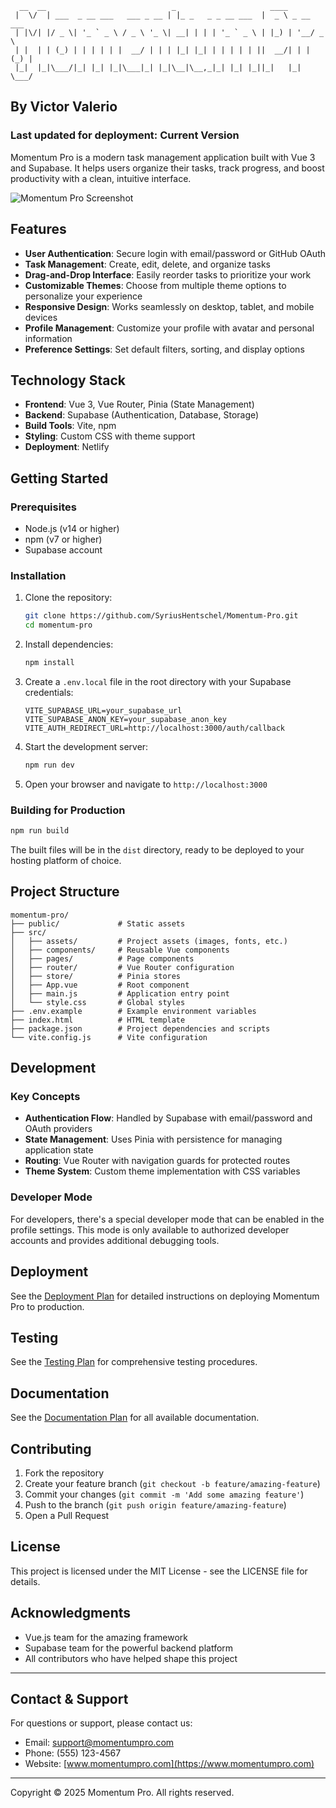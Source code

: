 ```
  __  __                            _                     ____           
 |  \/  | ___  _ __ ___   ___ _ __ | |_ _   _ _ __ ___  |  _ \ _ __ ___ 
 | |\/| |/ _ \| '_ ` _ \ / _ \ '_ \| __| | | | '_ ` _ \ | |_) | '__/ _ \
 | |  | | (_) | | | | | |  __/ | | | |_| |_| | | | | | ||  __/| | | (_) |
 |_|  |_|\___/|_| |_| |_|\___|_| |_|\__|\__,_|_| |_| |_||_|   |_|  \___/
```

## By Victor Valerio
### Last updated for deployment: Current Version


Momentum Pro is a modern task management application built with Vue 3 and Supabase. It helps users organize their tasks, track progress, and boost productivity with a clean, intuitive interface.

![Momentum Pro Screenshot](public/screenshot.png)

## Features

- **User Authentication**: Secure login with email/password or GitHub OAuth
- **Task Management**: Create, edit, delete, and organize tasks
- **Drag-and-Drop Interface**: Easily reorder tasks to prioritize your work
- **Customizable Themes**: Choose from multiple theme options to personalize your experience
- **Responsive Design**: Works seamlessly on desktop, tablet, and mobile devices
- **Profile Management**: Customize your profile with avatar and personal information
- **Preference Settings**: Set default filters, sorting, and display options

## Technology Stack

- **Frontend**: Vue 3, Vue Router, Pinia (State Management)
- **Backend**: Supabase (Authentication, Database, Storage)
- **Build Tools**: Vite, npm
- **Styling**: Custom CSS with theme support
- **Deployment**: Netlify

## Getting Started

### Prerequisites

- Node.js (v14 or higher)
- npm (v7 or higher)
- Supabase account

### Installation

1. Clone the repository:
   ```bash
   git clone https://github.com/SyriusHentschel/Momentum-Pro.git
   cd momentum-pro
   ```

2. Install dependencies:
   ```bash
   npm install
   ```

3. Create a `.env.local` file in the root directory with your Supabase credentials:
   ```
   VITE_SUPABASE_URL=your_supabase_url
   VITE_SUPABASE_ANON_KEY=your_supabase_anon_key
   VITE_AUTH_REDIRECT_URL=http://localhost:3000/auth/callback
   ```

4. Start the development server:
   ```bash
   npm run dev
   ```

5. Open your browser and navigate to `http://localhost:3000`

### Building for Production

```bash
npm run build
```

The built files will be in the `dist` directory, ready to be deployed to your hosting platform of choice.

## Project Structure

```
momentum-pro/
├── public/             # Static assets
├── src/
│   ├── assets/         # Project assets (images, fonts, etc.)
│   ├── components/     # Reusable Vue components
│   ├── pages/          # Page components
│   ├── router/         # Vue Router configuration
│   ├── store/          # Pinia stores
│   ├── App.vue         # Root component
│   ├── main.js         # Application entry point
│   └── style.css       # Global styles
├── .env.example        # Example environment variables
├── index.html          # HTML template
├── package.json        # Project dependencies and scripts
└── vite.config.js      # Vite configuration
```

## Development

### Key Concepts

- **Authentication Flow**: Handled by Supabase with email/password and OAuth providers
- **State Management**: Uses Pinia with persistence for managing application state
- **Routing**: Vue Router with navigation guards for protected routes
- **Theme System**: Custom theme implementation with CSS variables

### Developer Mode

For developers, there's a special developer mode that can be enabled in the profile settings. This mode is only available to authorized developer accounts and provides additional debugging tools.

## Deployment

See the [Deployment Plan](deployment-plan.md) for detailed instructions on deploying Momentum Pro to production.

## Testing

See the [Testing Plan](testing-plan.md) for comprehensive testing procedures.

## Documentation

See the [Documentation Plan](documentation-plan.md) for all available documentation.

## Contributing

1. Fork the repository
2. Create your feature branch (`git checkout -b feature/amazing-feature`)
3. Commit your changes (`git commit -m 'Add some amazing feature'`)
4. Push to the branch (`git push origin feature/amazing-feature`)
5. Open a Pull Request

## License

This project is licensed under the MIT License - see the LICENSE file for details.

## Acknowledgments

- Vue.js team for the amazing framework
- Supabase team for the powerful backend platform
- All contributors who have helped shape this project

---

## Contact & Support

For questions or support, please contact us:
- Email: support@momentumpro.com
- Phone: (555) 123-4567
- Website: [www.momentumpro.com](https://www.momentumpro.com)

---

Copyright © 2025 Momentum Pro. All rights reserved.
